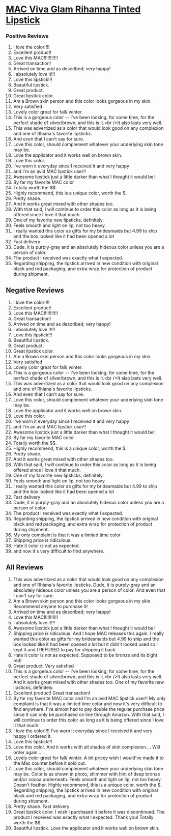 # [MAC Viva Glam Rihanna Tinted Lipstick](https://products.checkmycream.com/products/MAC-Viva-Glam-Rihanna-Tinted-Lipstick.html)

### Positive Reviews

<ol>
      <li>I love the color!!!!</li>
      <li>Excellent product!  </li>
      <li>Love this MAC!!!!!!!!!!!</li>
      <li>Great transaction!</li>
      <li>Arrived on time and as described; very happy!</li>
      <li>I absolutely love it!!!</li>
      <li>Love this lipstick!!!</li>
      <li>Beautiful lipstick.</li>
      <li>Great product.  </li>
      <li>Great lipstick color.</li>
      <li>Am a Brown skin person and this color looks gorgeous in my skin.</li>
      <li>Very satisfied</li>
      <li>Lovely color great for fall/ winter.</li>
      <li>This is a gorgeous color -- I&#x27;ve been looking, for some time, for the perfect shade of silver/brown, and this is it.&lt;br /&gt;It also lasts very well.  </li>
      <li>This was advertized as a color that would look good on any complexion and one of Rhiana&#x27;s favorite lipsticks.  </li>
      <li>And even that I can&#x27;t say for sure.</li>
      <li>Love this color, should complement whatever your underlying skin tone may be.</li>
      <li>Love the applicator and it works well on brown skin.</li>
      <li>Love this color.  </li>
      <li>I&#x27;ve worn it everyday since I received it and very happy</li>
      <li>and I&#x27;m an avid MAC lipstick user!!  </li>
      <li>Awesome lipstick just a little darker than what I thought it would be!</li>
      <li>By far my favorite MAC color</li>
      <li>Totally worth the $$.</li>
      <li>Highly recommend, this is a unique color, worth the $.</li>
      <li>Pretty shade.</li>
      <li>And it works great mixed with other shades too.  </li>
      <li>With that said, I will continue to  order this color as long as it is being offered since I love it that much.</li>
      <li>One of my favorite new lipsticks, definitely.</li>
      <li>Feels smooth and light on lip, not too heavy.</li>
      <li>I really wanted this color as gifts for my bridesmaids but 4.99 to ship and the box looked like it had been opened a lot</li>
      <li>Fast delivery</li>
      <li>Dude, it is purply-gray and an absolutely hideous color unless you are a person of color.  </li>
      <li>The product I received was exactly what I expected.</li>
      <li>Regarding shipping, the lipstick arrived in new condition with original black and red packaging, and extra wrap for protection of product during shipment.</li>
</ol>


<h2>Negative Reviews</h2>
<ol>
<li> I love the color!!!!</li>
<li> Excellent product!  </li>
<li> Love this MAC!!!!!!!!!!!</li>
<li> Great transaction!</li>
<li> Arrived on time and as described; very happy!</li>
<li> I absolutely love it!!!</li>
<li> Love this lipstick!!!</li>
<li> Beautiful lipstick.</li>
<li> Great product.  </li>
<li> Great lipstick color.</li>
<li> Am a Brown skin person and this color looks gorgeous in my skin.</li>
<li> Very satisfied</li>
<li> Lovely color great for fall/ winter.</li>
<li> This is a gorgeous color -- I&#x27;ve been looking, for some time, for the perfect shade of silver/brown, and this is it.&lt;br /&gt;It also lasts very well.  </li>
<li> This was advertized as a color that would look good on any complexion and one of Rhiana&#x27;s favorite lipsticks.  </li>
<li> And even that I can&#x27;t say for sure.</li>
<li> Love this color, should complement whatever your underlying skin tone may be.</li>
<li> Love the applicator and it works well on brown skin.</li>
<li> Love this color.  </li>
<li> I&#x27;ve worn it everyday since I received it and very happy</li>
<li> and I&#x27;m an avid MAC lipstick user!!  </li>
<li> Awesome lipstick just a little darker than what I thought it would be!</li>
<li> By far my favorite MAC color</li>
<li> Totally worth the $$.</li>
<li> Highly recommend, this is a unique color, worth the $.</li>
<li> Pretty shade.</li>
<li> And it works great mixed with other shades too.  </li>
<li> With that said, I will continue to  order this color as long as it is being offered since I love it that much.</li>
<li> One of my favorite new lipsticks, definitely.</li>
<li> Feels smooth and light on lip, not too heavy.</li>
<li> I really wanted this color as gifts for my bridesmaids but 4.99 to ship and the box looked like it had been opened a lot</li>
<li> Fast delivery</li>
<li> Dude, it is purply-gray and an absolutely hideous color unless you are a person of color.  </li>
<li> The product I received was exactly what I expected.</li>
<li> Regarding shipping, the lipstick arrived in new condition with original black and red packaging, and extra wrap for protection of product during shipment.</li>
<li> My only complaint is that it was a limited time color</li>
<li> Shipping price is ridiculous.</li>
<li> Hate it color is not as expected.</li>
<li> and now it&#x27;s very difficult to find anywhere.  </li>
</ol>

<h2>All Reviews</h2>

<ol>
    <li> This was advertized as a color that would look good on any complexion and one of Rhiana&#x27;s favorite lipsticks.  Dude, it is purply-gray and an absolutely hideous color unless you are a person of color.  And even that I can&#x27;t say for sure.</li>
    <li> Am a Brown skin person and this color looks gorgeous in my skin. Recommend anyone to purchase it!</li>
    <li> Arrived on time and as described; very happy!</li>
    <li> Love this MAC!!!!!!!!!!!</li>
    <li> I absolutely love it!!!</li>
    <li> Awesome lipstick just a little darker than what I thought it would be!</li>
    <li> Shipping price is ridiculous. And I hope MAC releases this again. I really wanted this color as gifts for my bridesmaids but 4.99 to ship and the box looked like it had been opened a lot but it didn&#x27;t looked used so I kept it and I REFUSED to pay for shipping it back</li>
    <li> Hate it color is not as expected. Supposed to be bronze and its bight red!</li>
    <li> Great product.  Very satisfied</li>
    <li> This is a gorgeous color -- I&#x27;ve been looking, for some time, for the perfect shade of silver/brown, and this is it.&lt;br /&gt;It also lasts very well.  And it works great mixed with other shades too.  One of my favorite new lipsticks, definitely.</li>
    <li> Excellent product!  Great transaction!</li>
    <li> By far my favorite MAC color and I&#x27;m an avid MAC lipstick user!!  My only complaint is that it was a limited time color and now it&#x27;s very difficult to find anywhere.  I&#x27;ve almost had to pay double the regular purchase price since it can only be purchased on line through Amazon. With that said, I will continue to  order this color as long as it is being offered since I love it that much.</li>
    <li> I love the color!!!! I&#x27;ve worn it everyday since I received it and very happy I ordered it.</li>
    <li> Love this lipstick!!!</li>
    <li> Love this color.  And it works with all shades of skin complexion.... Will order again...</li>
    <li> Lovely color great for fall/ winter. A bit pricey wish I would&#x27;ve made it to the Mac counter before it sold out.</li>
    <li> Love this color, should complement whatever your underlying skin tone may be. Color is as shown in photo, shimmer with hint of deep bronze and/or cocoa underneath. Feels smooth and light on lip, not too heavy. Doesn&#x27;t feather. Highly recommend, this is a unique color, worth the $. Regarding shipping, the lipstick arrived in new condition with original black and red packaging, and extra wrap for protection of product during shipment.</li>
    <li> Pretty shade. Fast delivery</li>
    <li> Great lipstick color. I wish I purchased it before it was discontinued. The product I received was exactly what I expected. Thank you! Totally worth the $$.</li>
    <li> Beautiful lipstick. Love the applicator and it works well on brown skin.</li>
</ol>




